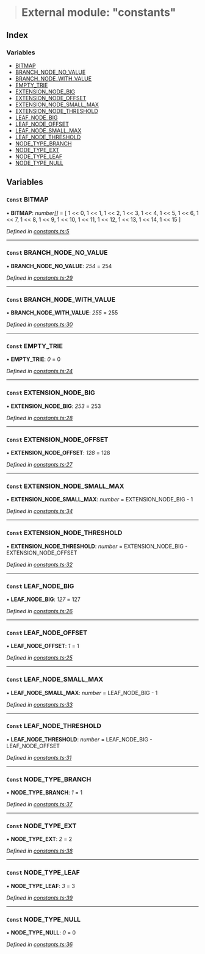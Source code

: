 > # External module: "constants"

## Index

### Variables

* [BITMAP](_constants_.md#const-bitmap)
* [BRANCH_NODE_NO_VALUE](_constants_.md#const-branch_node_no_value)
* [BRANCH_NODE_WITH_VALUE](_constants_.md#const-branch_node_with_value)
* [EMPTY_TRIE](_constants_.md#const-empty_trie)
* [EXTENSION_NODE_BIG](_constants_.md#const-extension_node_big)
* [EXTENSION_NODE_OFFSET](_constants_.md#const-extension_node_offset)
* [EXTENSION_NODE_SMALL_MAX](_constants_.md#const-extension_node_small_max)
* [EXTENSION_NODE_THRESHOLD](_constants_.md#const-extension_node_threshold)
* [LEAF_NODE_BIG](_constants_.md#const-leaf_node_big)
* [LEAF_NODE_OFFSET](_constants_.md#const-leaf_node_offset)
* [LEAF_NODE_SMALL_MAX](_constants_.md#const-leaf_node_small_max)
* [LEAF_NODE_THRESHOLD](_constants_.md#const-leaf_node_threshold)
* [NODE_TYPE_BRANCH](_constants_.md#const-node_type_branch)
* [NODE_TYPE_EXT](_constants_.md#const-node_type_ext)
* [NODE_TYPE_LEAF](_constants_.md#const-node_type_leaf)
* [NODE_TYPE_NULL](_constants_.md#const-node_type_null)

## Variables

### `Const` BITMAP

• **BITMAP**: *number[]* =  [
  1 << 0,
  1 << 1,
  1 << 2,
  1 << 3,
  1 << 4,
  1 << 5,
  1 << 6,
  1 << 7,
  1 << 8,
  1 << 9,
  1 << 10,
  1 << 11,
  1 << 12,
  1 << 13,
  1 << 14,
  1 << 15
]

*Defined in [constants.ts:5](https://github.com/polkadot-js/common/blob/a8b28a2/packages/trie-codec/src/constants.ts#L5)*

___

### `Const` BRANCH_NODE_NO_VALUE

• **BRANCH_NODE_NO_VALUE**: *254* = 254

*Defined in [constants.ts:29](https://github.com/polkadot-js/common/blob/a8b28a2/packages/trie-codec/src/constants.ts#L29)*

___

### `Const` BRANCH_NODE_WITH_VALUE

• **BRANCH_NODE_WITH_VALUE**: *255* = 255

*Defined in [constants.ts:30](https://github.com/polkadot-js/common/blob/a8b28a2/packages/trie-codec/src/constants.ts#L30)*

___

### `Const` EMPTY_TRIE

• **EMPTY_TRIE**: *0* = 0

*Defined in [constants.ts:24](https://github.com/polkadot-js/common/blob/a8b28a2/packages/trie-codec/src/constants.ts#L24)*

___

### `Const` EXTENSION_NODE_BIG

• **EXTENSION_NODE_BIG**: *253* = 253

*Defined in [constants.ts:28](https://github.com/polkadot-js/common/blob/a8b28a2/packages/trie-codec/src/constants.ts#L28)*

___

### `Const` EXTENSION_NODE_OFFSET

• **EXTENSION_NODE_OFFSET**: *128* = 128

*Defined in [constants.ts:27](https://github.com/polkadot-js/common/blob/a8b28a2/packages/trie-codec/src/constants.ts#L27)*

___

### `Const` EXTENSION_NODE_SMALL_MAX

• **EXTENSION_NODE_SMALL_MAX**: *number* =  EXTENSION_NODE_BIG - 1

*Defined in [constants.ts:34](https://github.com/polkadot-js/common/blob/a8b28a2/packages/trie-codec/src/constants.ts#L34)*

___

### `Const` EXTENSION_NODE_THRESHOLD

• **EXTENSION_NODE_THRESHOLD**: *number* =  EXTENSION_NODE_BIG - EXTENSION_NODE_OFFSET

*Defined in [constants.ts:32](https://github.com/polkadot-js/common/blob/a8b28a2/packages/trie-codec/src/constants.ts#L32)*

___

### `Const` LEAF_NODE_BIG

• **LEAF_NODE_BIG**: *127* = 127

*Defined in [constants.ts:26](https://github.com/polkadot-js/common/blob/a8b28a2/packages/trie-codec/src/constants.ts#L26)*

___

### `Const` LEAF_NODE_OFFSET

• **LEAF_NODE_OFFSET**: *1* = 1

*Defined in [constants.ts:25](https://github.com/polkadot-js/common/blob/a8b28a2/packages/trie-codec/src/constants.ts#L25)*

___

### `Const` LEAF_NODE_SMALL_MAX

• **LEAF_NODE_SMALL_MAX**: *number* =  LEAF_NODE_BIG - 1

*Defined in [constants.ts:33](https://github.com/polkadot-js/common/blob/a8b28a2/packages/trie-codec/src/constants.ts#L33)*

___

### `Const` LEAF_NODE_THRESHOLD

• **LEAF_NODE_THRESHOLD**: *number* =  LEAF_NODE_BIG - LEAF_NODE_OFFSET

*Defined in [constants.ts:31](https://github.com/polkadot-js/common/blob/a8b28a2/packages/trie-codec/src/constants.ts#L31)*

___

### `Const` NODE_TYPE_BRANCH

• **NODE_TYPE_BRANCH**: *1* = 1

*Defined in [constants.ts:37](https://github.com/polkadot-js/common/blob/a8b28a2/packages/trie-codec/src/constants.ts#L37)*

___

### `Const` NODE_TYPE_EXT

• **NODE_TYPE_EXT**: *2* = 2

*Defined in [constants.ts:38](https://github.com/polkadot-js/common/blob/a8b28a2/packages/trie-codec/src/constants.ts#L38)*

___

### `Const` NODE_TYPE_LEAF

• **NODE_TYPE_LEAF**: *3* = 3

*Defined in [constants.ts:39](https://github.com/polkadot-js/common/blob/a8b28a2/packages/trie-codec/src/constants.ts#L39)*

___

### `Const` NODE_TYPE_NULL

• **NODE_TYPE_NULL**: *0* = 0

*Defined in [constants.ts:36](https://github.com/polkadot-js/common/blob/a8b28a2/packages/trie-codec/src/constants.ts#L36)*